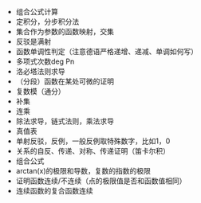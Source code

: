 
- 组合公式计算
- 定积分，分步积分法
- 集合作为参数的函数映射，交集
- 反驳是满射
- 函数单调性判定（注意德语严格递增、递减、单调如何写）
- 多项式次数deg Pn
- 洛必塔法则求导
- （分段）函数在某处可微的证明
- 复数模（通分）
- 补集
- 连乘
- 除法求导，链式法则，乘法求导
- 真值表
- 单射反驳，反例，一般反例取特殊数字，比如1，0
- 关系的自反、传递、对称、传递证明（笛卡尔积）
- 组合公式
- arctan(x)的极限和导数，复数的指数的极限
- 证明函数连续/不连续（点的极限值是否和函数值相同）
- 连续函数的复合函数连续








